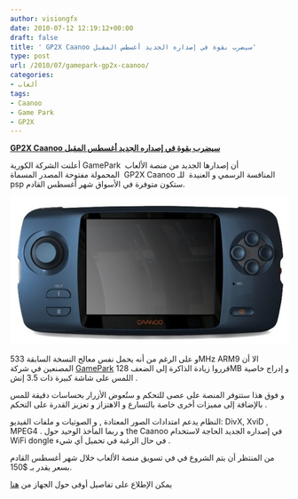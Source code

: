 ```yaml
---
author: visiongfx
date: 2010-07-12 12:19:12+00:00
draft: false
title: ' GP2X Caanoo سيضرب بقوة في إصداره الجديد أغسطس المقبل'
type: post
url: /2010/07/gamepark-gp2x-caanoo/
categories:
- ألعاب
tags:
- Caanoo
- Game Park
- GP2X
---
```


**[GP2X Caanoo سيضرب بقوة في إصداره الجديد أغسطس المقبل]( https://www.it-scoop.com/2010/07/gamepark-gp2x-caanoo/)**




أعلنت الشركة الكورية GamePark  أن إصدارها الجديد من منصة الألعاب المحمولة مفتوحة المصدر المسماة  GP2X Caanoo المنافسة الرسمي و العنيدة  للـ psp ستكون متوفرة في الأسواق شهر أغسطس القادم.




[![](7-11-10-caanoo600.jpg)
]( https://www.it-scoop.com/2010/07/gamepark-gp2x-caanoo/)




و على الرغم من أنه يحمل نفس معالج النسخة السابقة 533MHz ARM9 الا أن المصنعين في شركة [GamePark](http://fr.wikipedia.org/wiki/Game_Park) قرروا زيادة الذاكرة إلى الضعف 128MB و إدراج خاصية اللمس على شاشة كبيرة ذات 3.5 إنش .

و فوق هذا ستتوفر المنصة على عصى للتحكم و ستُعوض الأزرار بحساسات دقيقة للمس بالإضافة إلى مميزات أخرى خاصة بالتسارع و الاهتزاز و تعزيز القدرة على التحكم .

النظام يدعم امتدادات الصور المعتادة , و الصوتيات و ملفات الفيديو: DivX, XviD , MPEG4 . و ربما المأخذ الوحيد حول the Caanoo في إصداره الجديد الحاجة لاستخدام WiFi dongle في حال الرغبة في تحميل أي شيء .

من المنتظر أن يتم الشروع في في تسويق منصة الألعاب خلال شهر أغسطس القادم بسعر يقدر بـ $150.

يمكن الإطلاع على تفاصيل أوفى حول الجهاز من [هنا](http://www.play-asia.com/paOS-13-71-d1-49-fr-70-3ujp.html)
